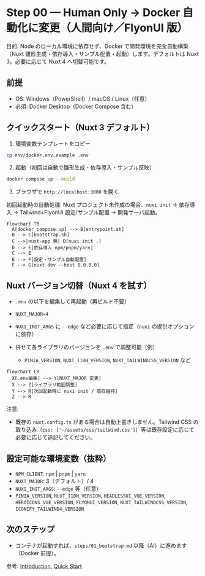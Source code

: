 # Step 00 — Human Only → Docker 自動化に変更（人間向け／FlyonUI 版）

目的: Node のローカル環境に依存せず、Docker で開発環境を完全自動構築（Nuxt 雛形生成・依存導入・サンプル配置・起動）します。デフォルトは Nuxt 3。必要に応じて Nuxt 4 へ切替可能です。

## 前提

- OS: Windows（PowerShell）/ macOS / Linux（任意）
- 必須: Docker Desktop（Docker Compose 含む）

## クイックスタート（Nuxt 3 デフォルト）

1) 環境変数テンプレートをコピー

```bash
cp env/docker.env.example .env
```

2) 起動（初回は自動で雛形生成・依存導入・サンプル反映）

```bash
docker compose up --build
```

3) ブラウザで `http://localhost:3000` を開く

初回起動時の自動処理: Nuxt プロジェクト未作成の場合、`nuxi init` → 依存導入 → Tailwind+FlyonUI 設定/サンプル配置 → 開発サーバ起動。

```mermaid
flowchart TB
  A[docker compose up] --> B[entrypoint.sh]
  B --> C[bootstrap.sh]
  C -->|nuxt-app 無| D[nuxi init .]
  D --> E[依存導入 npm/pnpm/yarn]
  C --> E
  E --> F[設定・サンプル自動配置]
  F --> G[nuxt dev --host 0.0.0.0]
```

## Nuxt バージョン切替（Nuxt 4 を試す）

- `.env` の以下を編集して再起動（再ビルド不要）

- `NUXT_MAJOR=4`
- `NUXI_INIT_ARGS` に `--edge` など必要に応じて指定（`nuxi` の提供オプションに依存）
- 併せて各ライブラリのバージョンを `.env` で調整可能（例）
  - `PINIA_VERSION`, `NUXT_I18N_VERSION`, `NUXT_TAILWINDCSS_VERSION` など

```mermaid
flowchart LR
  X[.env編集] --> Y[NUXT_MAJOR 変更]
  X --> Z[ライブラリ範囲調整]
  Y --> R[次回起動時に nuxi init / 既存維持]
  Z --> R
```

注意:
- 既存の `nuxt.config.ts` がある場合は自動上書きしません。Tailwind CSS の取り込み（`css: ['~/assets/css/tailwind.css']`）等は既存設定に応じて必要に応じて追記してください。

## 設定可能な環境変数（抜粋）

- `NPM_CLIENT`: `npm` | `pnpm` | `yarn`
- `NUXT_MAJOR`: 3（デフォルト）/ 4
- `NUXI_INIT_ARGS`: `--edge` 等（任意）
- `PINIA_VERSION`, `NUXT_I18N_VERSION`, `HEADLESSUI_VUE_VERSION`, `HEROICONS_VUE_VERSION`, `FLYONUI_VERSION`, `NUXT_TAILWINDCSS_VERSION`, `ICONIFY_TAILWIND4_VERSION`

## 次のステップ

- コンテナが起動すれば、`steps/01_bootstrap.md` 以降（AI）に進めます（Docker 前提）。

参考: [Introduction](https://flyonui.com/docs/getting-started/introduction/), [Quick Start](https://flyonui.com/docs/getting-started/quick-start/)
